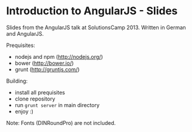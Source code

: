 Introduction to AngularJS - Slides
================
Slides from the AngularJS talk at SolutionsCamp 2013. Written in German and AngularJS.



Prequisites:

- nodejs and npm (http://nodejs.org/)
- bower (http://bower.io/)
- grunt (http://gruntjs.com/)

Building:

- install all prequisites
- clone repository
- run `grunt server` in main directory
- enjoy :)

Note:
Fonts (DINRoundPro) are not included.





